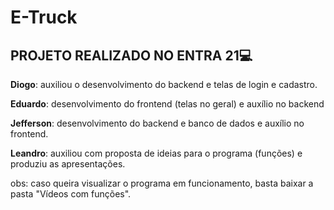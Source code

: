 # E-Truck
## PROJETO REALIZADO NO ENTRA 21💻

**Diogo**: auxiliou o desenvolvimento do backend e telas de login e cadastro.

**Eduardo**: desenvolvimento do frontend (telas no geral) e auxílio no backend 

**Jefferson**: desenvolvimento do backend e banco de dados e auxílio no frontend.

**Leandro**: auxiliou com proposta de ideias para o programa (funções) e produziu as apresentações.

obs: caso queira visualizar o programa em funcionamento, basta baixar a pasta "Vídeos com funções".
